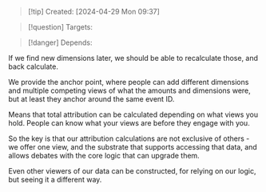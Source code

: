 
>[!tip] Created: [2024-04-29 Mon 09:37]

>[!question] Targets: 

>[!danger] Depends: 

If we find new dimensions later, we should be able to recalculate those, and back calculate.

We provide the anchor point, where people can add different dimensions and multiple competing views of what the amounts and dimensions were, but at least they anchor around the same event ID.

Means that total attribution can be calculated depending on what views you hold.
People can know what your views are before they engage with you.

So the key is that our attribution calculations are not exclusive of others - we offer one view, and the substrate that supports accessing that data, and allows debates with the core logic that can upgrade them.

Even other viewers of our data can be constructed, for relying on our logic, but seeing it a different way.